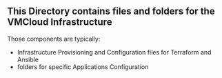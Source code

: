##  This Directory contains files and folders for the VMCloud Infrastructure

Those components are typically:

* Infrastructure Provisioning and Configuration files for Terraform and Ansible
* folders for specific Applications Configuration
